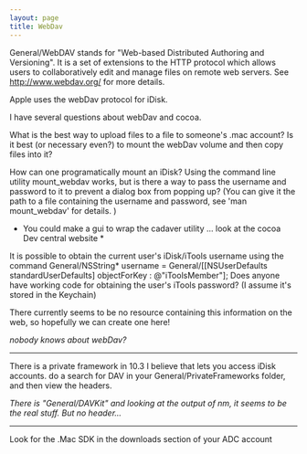 ```yaml
---
layout: page
title: WebDav
---
```


General/WebDAV stands for "Web-based Distributed Authoring and Versioning". It is a set of extensions to the HTTP protocol which allows users to collaboratively edit and manage files on remote web servers. See http://www.webdav.org/ for more details.

Apple uses the webDav protocol for iDisk.

I have several questions about webDav and cocoa.

What is the best way to upload files to a file to someone's .mac account? Is it best (or necessary even?) to mount the webDav volume and then copy files into it?

How can one programatically mount an iDisk? Using the command line utility     mount_webdav works, but is there a way to pass the username and password to it to prevent a dialog box from popping up? (You can give it the path to a file containing the username and password, see 'man mount_webdav' for details. )

* You could make a gui to wrap the cadaver utility ... look at the cocoa Dev central website *

It is possible to obtain the current user's iDisk/iTools username using the command
    General/NSString* username = General/[[NSUserDefaults standardUserDefaults] objectForKey : @"iToolsMember"];
Does anyone have working code for obtaining the user's iTools password? (I assume it's stored in the Keychain)

There currently seems to be no resource containing this information on the web, so hopefully we can create one here!

*nobody knows about webDav?*

----

There is a private framework in 10.3 I believe that lets you access iDisk accounts. do a search for DAV in your General/PrivateFrameworks folder, and then view the headers.

*There is "General/DAVKit" and looking at the output of nm, it seems to be the real stuff. But no header...*

----

Look for the .Mac SDK in the downloads section of your ADC account

